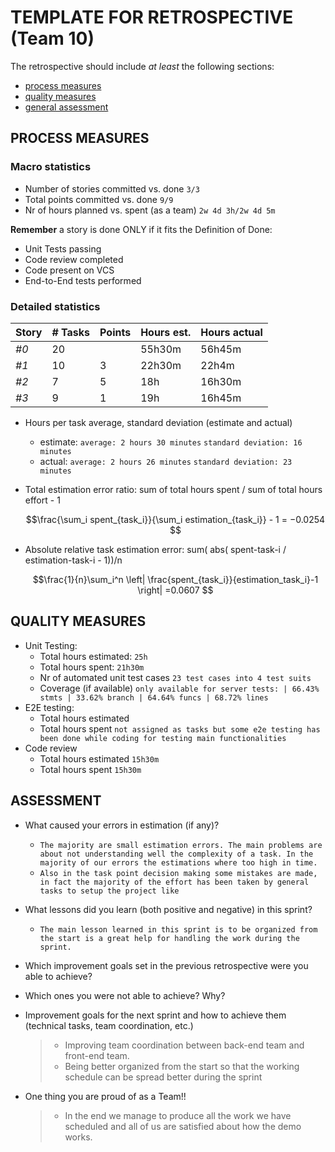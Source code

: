 TEMPLATE FOR RETROSPECTIVE (Team 10)
=====================================

The retrospective should include _at least_ the following
sections:

- [process measures](#process-measures)
- [quality measures](#quality-measures)
- [general assessment](#assessment)

## PROCESS MEASURES 

### Macro statistics

- Number of stories committed vs. done `3/3`
- Total points committed vs. done `9/9`
- Nr of hours planned vs. spent (as a team) `2w 4d 3h/2w 4d 5m`

**Remember** a story is done ONLY if it fits the Definition of Done:
 
- Unit Tests passing
- Code review completed
- Code present on VCS
- End-to-End tests performed


### Detailed statistics

| Story  | # Tasks | Points | Hours est. | Hours actual |
|--------|---------|--------|------------|--------------|
| _#0_   |20       |        |55h30m   |56h45m       |
| _#1_   |10       |3       |22h30m     |22h4m        |
| _#2_   |7        |5       |18h        |16h30m       |
| _#3_   |9        |1       |19h        |16h45m       |



- Hours per task average, standard deviation (estimate and actual)
  - estimate: `average: 2 hours 30 minutes` `standard deviation: 16 minutes`
  - actual: `average: 2 hours 26 minutes` `standard deviation: 23 minutes`
- Total estimation error ratio: sum of total hours spent / sum of total hours effort - 1

    $$\frac{\sum_i spent_{task_i}}{\sum_i estimation_{task_i}} - 1 = −0.0254 $$
    
- Absolute relative task estimation error: sum( abs( spent-task-i / estimation-task-i - 1))/n

    $$\frac{1}{n}\sum_i^n \left| \frac{spent_{task_i}}{estimation_task_i}-1 \right| =0.0607 $$
  
## QUALITY MEASURES 

- Unit Testing:
  - Total hours estimated: `25h`
  - Total hours spent: `21h30m`
  - Nr of automated unit test cases `23 test cases into 4 test suits`
  - Coverage (if available) `only available for server tests: | 66.43% stmts | 33.62% branch | 64.64% funcs | 68.72% lines`
- E2E testing:
  - Total hours estimated
  - Total hours spent
  `not assigned as tasks but some e2e testing has been done while coding for testing main functionalities`
- Code review 
  - Total hours estimated `15h30m`
  - Total hours spent `15h30m`
  


## ASSESSMENT

- What caused your errors in estimation (if any)? 
  - `The majority are small estimation errors. The main problems are about not understanding well the complexity of a task. In the majority of our errors the estimations where too high in time.` 
  - `Also in the task point decision making some mistakes are made, in fact the majority of the effort has been taken by general tasks to setup the project like `

- What lessons did you learn (both positive and negative) in this sprint? 
  - `The main lesson learned in this sprint is to be organized from the start is a great help for handling the work during the sprint. `

- Which improvement goals set in the previous retrospective were you able to achieve? 
  
- Which ones you were not able to achieve? Why?

- Improvement goals for the next sprint and how to achieve them (technical tasks, team coordination, etc.)

  > - Improving team coordination between back-end team and front-end team.
  > - Being better organized from the start so that the working schedule can be spread better during the sprint

- One thing you are proud of as a Team!!
  > - In the end we manage to produce all the work we have scheduled and all of us are satisfied about how the demo works.